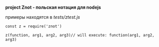 **project Znot - польская нотация для nodejs**

примеры находятся в _tests/ztest.js_

```
const z = require('znot')

z(function, arg1, arg2, arg3)// will execute: function(arg1, arg2, arg3)
```